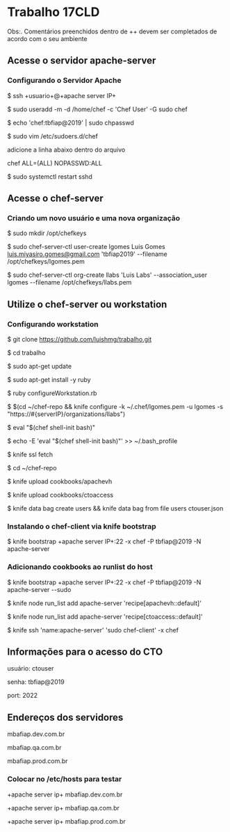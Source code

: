 # Trabalho 17CLD
Obs:. Comentários preenchidos dentro de ++ devem ser completados de acordo com o seu ambiente

## Acesse o servidor apache-server
### Configurando o Servidor Apache
$ ssh +usuario+@+apache server IP+

$ sudo useradd -m -d /home/chef -c 'Chef User' -G sudo chef

$ echo 'chef:tbfiap@2019' | sudo chpasswd

$ sudo vim /etc/sudoers.d/chef

adicione a linha abaixo dentro do arquivo

chef ALL=(ALL) NOPASSWD:ALL

$ sudo systemctl restart sshd

## Acesse o chef-server
### Criando um novo usuário e uma nova organização
$ sudo mkdir /opt/chefkeys

$ sudo chef-server-ctl user-create lgomes Luis Gomes luis.miyasiro.gomes@gmail.com 'tbfiap2019' --filename /opt/chefkeys/lgomes.pem

$ sudo chef-server-ctl org-create llabs 'Luis Labs' --association_user lgomes --filename /opt/chefkeys/llabs.pem

## Utilize o chef-server ou workstation
### Configurando workstation
$ git clone https://github.com/luishmg/trabalho.git 

$ cd trabalho

$ sudo apt-get update

$ sudo apt-get install -y ruby

$ ruby configureWorkstation.rb

$ $(cd ~/chef-repo && knife configure -k ~/.chef/lgomes.pem -u lgomes -s "https://#{serverIP}/organizations/llabs")

$ eval "$(chef shell-init bash)"

$ echo -E 'eval "$(chef shell-init bash)"' >> ~/.bash_profile

$ knife ssl fetch

$ cd ~/chef-repo 

$ knife upload cookbooks/apachevh

$ knife upload cookbooks/ctoaccess

$ knife data bag create users && knife data bag from file users ctouser.json

### Instalando o chef-client via knife bootstrap
$ knife bootstrap +apache server IP+:22 -x chef -P tbfiap@2019 -N apache-server

### Adicionando cookbooks ao runlist do host
$ knife bootstrap +apache server IP+:22 -x chef -P tbfiap@2019 -N apache-server --sudo

$ knife node run_list add apache-server 'recipe[apachevh::default]'

$ knife node run_list add apache-server 'recipe[ctoaccess::default]'

$ knife ssh 'name:apache-server' 'sudo chef-client' -x chef

## Informações para o acesso do CTO
usuário: ctouser

senha: tbfiap@2019

port: 2022

## Endereços dos servidores
mbafiap.dev.com.br

mbafiap.qa.com.br

mbafiap.prod.com.br

### Colocar no /etc/hosts para testar
+apache server ip+ mbafiap.dev.com.br 

+apache server ip+ mbafiap.qa.com.br 

+apache server ip+ mbafiap.prod.com.br 
